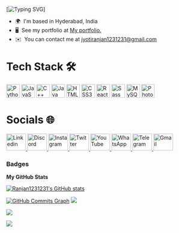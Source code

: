 [![Typing SVG](https://readme-typing-svg.demolab.com?font=Pacifico&size=35&pause=1000&vCenter=true&width=435&lines=Hello%2C+There!+%F0%9F%91%8B;This+is+Jyoti+Ranjan+Sutar;Nice+to+meet+you!)]
* 🌍  I'm based in Hyderabad, India
* 🖥️  See my portfolio at [My portfolio.](http://ranjan1231231.github.io/portfolio/)
* ✉️  You can contact me at [jyotiranjan1231231@gmail.com](mailto:jyotiranjan1231231@gmail.com)



# Tech Stack 🛠️

<div align = "left">
<a href="https://www.python.org/" target="_blank" rel="noreferrer"><img src="https://raw.githubusercontent.com/danielcranney/readme-generator/main/public/icons/skills/python-colored.svg" width="36" height="36" alt="Python" /></a>
<a href="https://developer.mozilla.org/en-US/docs/Web/JavaScript" target="_blank" rel="noreferrer"><img src="https://raw.githubusercontent.com/danielcranney/readme-generator/main/public/icons/skills/javascript-colored.svg" width="36" height="36" alt="JavaScript" /></a>
<a href="https://docs.microsoft.com/en-us/cpp/?view=msvc-170" target="_blank" rel="noreferrer"><img src="https://raw.githubusercontent.com/danielcranney/readme-generator/main/public/icons/skills/cplusplus-colored.svg" width="36" height="36" alt="C++" /></a>
<a href="https://www.oracle.com/java/" target="_blank" rel="noreferrer"><img src="https://raw.githubusercontent.com/danielcranney/readme-generator/main/public/icons/skills/java-colored.svg" width="36" height="36" alt="Java" /></a>
<a href="https://developer.mozilla.org/en-US/docs/Glossary/HTML5" target="_blank" rel="noreferrer"><img src="https://raw.githubusercontent.com/danielcranney/readme-generator/main/public/icons/skills/html5-colored.svg" width="36" height="36" alt="HTML5" /></a>
<a href="https://www.w3.org/TR/CSS/#css" target="_blank" rel="noreferrer"><img src="https://raw.githubusercontent.com/danielcranney/readme-generator/main/public/icons/skills/css3-colored.svg" width="36" height="36" alt="CSS3" /></a>
<a href="https://reactjs.org/" target="_blank" rel="noreferrer"><img src="https://raw.githubusercontent.com/danielcranney/readme-generator/main/public/icons/skills/react-colored.svg" width="36" height="36" alt="React" /></a>
<a href="https://sass-lang.com/" target="_blank" rel="noreferrer"><img src="https://raw.githubusercontent.com/danielcranney/readme-generator/main/public/icons/skills/sass-colored.svg" width="36" height="36" alt="Sass" /></a>
<a href="https://www.mysql.com/" target="_blank" rel="noreferrer"><img src="https://raw.githubusercontent.com/danielcranney/readme-generator/main/public/icons/skills/mysql-colored.svg" width="36" height="36" alt="MySQL" /></a>
<a href="https://www.adobe.com/uk/products/photoshop.html" target="_blank" rel="noreferrer"><img src="https://raw.githubusercontent.com/danielcranney/readme-generator/main/public/icons/skills/photoshop-colored.svg" width="36" height="36" alt="Photoshop" /></a>
</div>


# Socials 🌐

<div align="left">
  <a href="https://www.linkedin.com/in/parasshenmare" target="_blank" rel="noopener noreferrer">
    <img src="https://cdn.jsdelivr.net/gh/devicons/devicon/icons/linkedin/linkedin-original.svg" alt="Linkedin" height = 45 width = 52/>
  </a>
  <a href="https://discord.gg/YKjrPUU3" target="_blank" rel="noopener noreferrer">
    <img src="https://www.svgrepo.com/show/353655/discord-icon.svg" alt="Discord" height = 45 width = 52/>
  </a>
  <a href="https://www.instagram.com/paras_shenmare" target="_blank" rel="noopener noreferrer">
    <img src="https://www.svgrepo.com/show/452229/instagram-1.svg" alt="Instagram" height = 45 width = 52/>
  </a>
  <a href="https://twitter.com/paras_shenmare" target="_blank" rel="noopener noreferrer">
    <img src="https://www.svgrepo.com/show/475689/twitter-color.svg" alt="Twitter" height = 45 width = 52/>
  </a>
  <a href="https://www.youtube.com/@parasshenmare" target="_blank" rel="noopener noreferrer">
    <img src="https://www.svgrepo.com/show/475700/youtube-color.svg" alt="YouTube" height = 45 width = 52/>
  </a>
  <a href="https://wa.me/918830620995" target="_blank" rel="noopener noreferrer">
    <img src="https://www.svgrepo.com/show/475692/whatsapp-color.svg" alt="WhatsApp" height = 45 width = 52/>
  </a>
  <a href="https://t.me/parasshenmare" target="_blank" rel="noopener noreferrer">
    <img src="https://www.svgrepo.com/show/354443/telegram.svg" alt="Telegram" height = 45 width = 52/>
  </a>
  <a href="https://mail.google.com/mail/?view=cm&source=mailto&to=shenmareparas@gmail.com" target="_blank" rel="noopener noreferrer">
    <img src="https://upload.wikimedia.org/wikipedia/commons/7/7e/Gmail_icon_%282020%29.svg" alt="Gmail" height = 45 width = 52/>
  </a>
</div>

### Badges

<b>My GitHub Stats</b>

<a href="http://www.github.com/Ranjan1231231"><img src="https://github-readme-stats.vercel.app/api?username=Ranjan1231231&show_icons=true&hide=&count_private=true&title_color=0891b2&text_color=ffffff&icon_color=0891b2&bg_color=1c1917&hide_border=true&show_icons=true" alt="Ranjan1231231's GitHub stats" /></a>

<a href="http://www.github.com/Ranjan1231231"><img src="https://github-readme-activity-graph.cyclic.app/graph?username=Ranjan1231231&bg_color=1c1917&color=ffffff&line=0891b2&point=ffffff&area_color=1c1917&area=true&hide_border=true&custom_title=GitHub%20Commits%20Graph" alt="GitHub Commits Graph" /></a>
![](https://github-readme-stats.vercel.app/api/top-langs/?username=ranjan1231231&theme=dark&hide_border=false&include_all_commits=true&count_private=true&layout=pie)


![](https://visitcount.itsvg.in/api?id=ranjan1231231&icon=0&color=12)

![](https://github-readme-activity-graph.vercel.app/graph?username=ranjan1231231&theme=react-dark)
